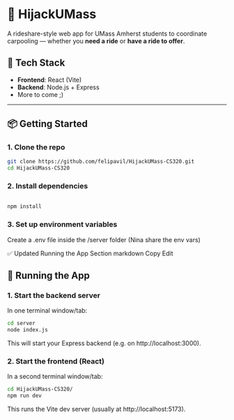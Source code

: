 # 🚗 HijackUMass

A rideshare-style web app for UMass Amherst students to coordinate carpooling — whether you **need a ride** or **have a ride to offer**.

## 🔧 Tech Stack

- **Frontend**: React (Vite)
- **Backend**: Node.js + Express
- More to come ;)

---

## 📦 Getting Started

### 1. Clone the repo

```bash
git clone https://github.com/felipavil/HijackUMass-CS320.git
cd HijackUMass-CS320

```
### 2. Install dependencies

```bash

npm install

```

### 3. Set up environment variables
Create a .env file inside the /server folder (Nina share the env vars)

✅ Updated Running the App Section
markdown
Copy
Edit

## 🚀 Running the App

### 1. Start the backend server

In one terminal window/tab:

```bash
cd server
node index.js
```
This will start your Express backend (e.g. on http://localhost:3000).

### 2. Start the frontend (React)
In a second terminal window/tab:

```bash
cd HijackUMass-CS320/
npm run dev
```
This runs the Vite dev server (usually at http://localhost:5173).

